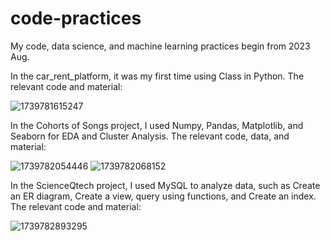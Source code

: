 # code-practices
My code, data science, and machine learning practices begin from 2023 Aug.

In the car_rent_platform, it was my first time using Class in Python.
  The relevant code and material:
  
  ![1739781615247](https://github.com/user-attachments/assets/55fd67c4-1e42-4ff0-a670-30ab29b0c862)

In the Cohorts of Songs project, I used Numpy, Pandas, Matplotlib, and Seaborn for EDA and Cluster Analysis.
  The relevant code, data, and material:
  
  ![1739782054446](https://github.com/user-attachments/assets/4a043c7e-6561-45f9-994a-04abfc82aace)
  ![1739782068152](https://github.com/user-attachments/assets/b3d02894-21f1-48bf-a29a-6ba62696df73)

In the ScienceQtech project, I used MySQL to analyze data, such as Create an ER diagram, Create a view, query using functions, and Create an index.
  The relevant code and material:

  ![1739782893295](https://github.com/user-attachments/assets/27c5fb4d-7825-47b4-8931-b1663269dcd4)

